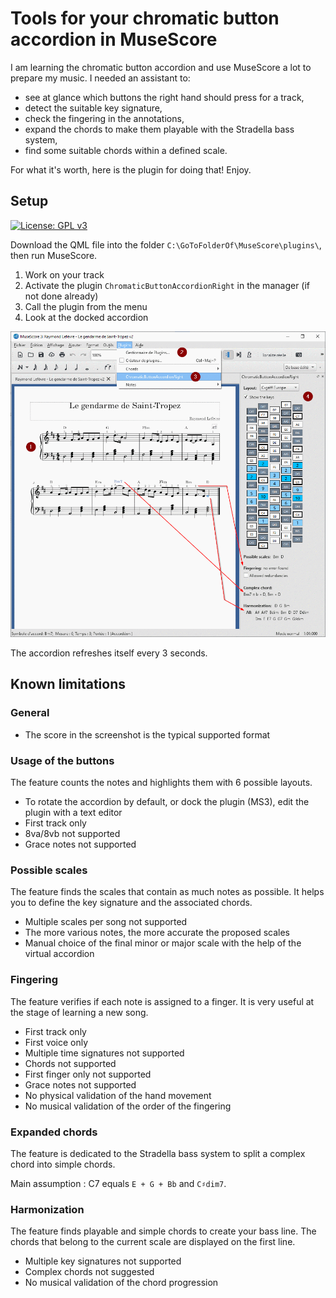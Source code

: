 # Tools for your chromatic button accordion in MuseScore

I am learning the chromatic button accordion and use MuseScore a lot to prepare my music. I needed an assistant to:

- see at glance which buttons the right hand should press for a track,
- detect the suitable key signature,
- check the fingering in the annotations,
- expand the chords to make them playable with the Stradella bass system,
- find some suitable chords within a defined scale.

For what it's worth, here is the plugin for doing that! Enjoy.


## Setup

[![License: GPL v3](https://img.shields.io/badge/License-GPL%20v3-blue.svg)](https://www.gnu.org/licenses/gpl-3.0.en.html)

Download the QML file into the folder `C:\GoToFolderOf\MuseScore\plugins\`, then run MuseScore.

1. Work on your track
2. Activate the plugin `ChromaticButtonAccordionRight` in the manager (if not done already)
3. Call the plugin from the menu
4. Look at the docked accordion

![](screenshot.png)

The accordion refreshes itself every 3 seconds.


## Known limitations

### General

- The score in the screenshot is the typical supported format

### Usage of the buttons

The feature counts the notes and highlights them with 6 possible layouts.

- To rotate the accordion by default, or dock the plugin (MS3), edit the plugin with a text editor
- First track only
- 8va/8vb not supported
- Grace notes not supported

### Possible scales

The feature finds the scales that contain as much notes as possible. It helps you to define the key signature and the associated chords.

- Multiple scales per song not supported
- The more various notes, the more accurate the proposed scales
- Manual choice of the final minor or major scale with the help of the virtual accordion

### Fingering

The feature verifies if each note is assigned to a finger. It is very useful at the stage of learning a new song.

- First track only
- First voice only
- Multiple time signatures not supported
- Chords not supported
- First finger only not supported
- Grace notes not supported
- No physical validation of the hand movement
- No musical validation of the order of the fingering

### Expanded chords

The feature is dedicated to the Stradella bass system to split a complex chord into simple chords.

Main assumption : C7 equals `E + G + Bb` and `C♯dim7`.

### Harmonization

The feature finds playable and simple chords to create your bass line. The chords that belong to the current scale are displayed on the first line.

- Multiple key signatures not supported
- Complex chords not suggested
- No musical validation of the chord progression

